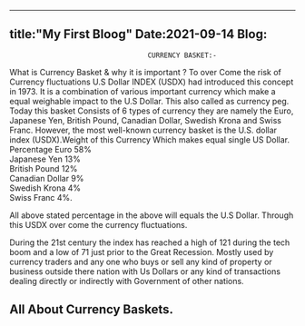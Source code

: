 ---
title:"My First Bloog"
Date:2021-09-14
Blog:
 ---

                                      CURRENCY BASKET:-
 What is Currency Basket & why it is important ? 
 To over Come the risk of Currency fluctuations U.S Dollar INDEX (USDX) had  introduced this concept in 1973.
 It is a combination of various important currency which make a equal  weighable impact to the U.S Dollar.
 This also called as currency peg.
 Today this basket Consists of 6 types of currency they are namely the Euro,  Japanese Yen, British Pound, Canadian Dollar, Swedish Krona and Swiss  Franc.
 However, the most well-known currency basket is the U.S. dollar index  (USDX).Weight of this Currency Which makes equal single US  Dollar.
                                      Percentage
Euro 58%	
Japanese Yen 13%	
British Pound 12%	
Canadian Dollar 9%	
Swedish Krona 4%	
Swiss Franc 4%.

All above stated percentage in the above will equals the U.S Dollar.
Through this USDX over come the currency fluctuations. 

During the 21st century the index has reached a high of 121 during the tech  boom and a low of 71 just prior to the Great Recession.
 Mostly used by currency traders and any one who buys or sell any kind of  property or business outside there nation with Us Dollars or any kind of  transactions dealing directly or indirectly with Government of other nations.






 ## All About Currency Baskets.